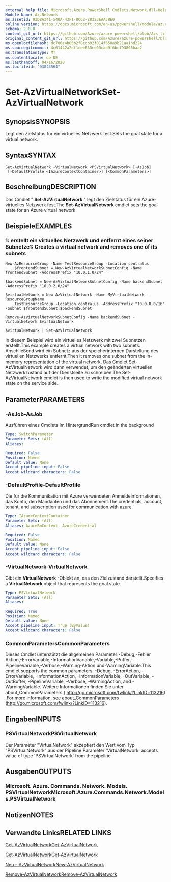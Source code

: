 ```yaml
---
external help file: Microsoft.Azure.PowerShell.Cmdlets.Network.dll-Help.xml
Module Name: Az.Network
ms.assetid: 93D8A341-540A-43F1-8C62-28323EAA58E0
online version: https://docs.microsoft.com/en-us/powershell/module/az.network/set-azvirtualnetwork
schema: 2.0.0
content_git_url: https://github.com/Azure/azure-powershell/blob/Azs-tzl/src/Network/Network/help/Set-AzVirtualNetwork.md
original_content_git_url: https://github.com/Azure/azure-powershell/blob/Azs-tzl/src/Network/Network/help/Set-AzVirtualNetwork.md
ms.openlocfilehash: dc780e4b05b2f0ccb92f014f658a9b21aa1bd224
ms.sourcegitcommit: 4c61442a2df1cee633ce93cad9f6bc793803baa2
ms.translationtype: MT
ms.contentlocale: de-DE
ms.lasthandoff: 04/16/2020
ms.locfileid: "93843564"
---
```

# <span data-ttu-id="783b9-101">Set-AzVirtualNetwork</span><span class="sxs-lookup"><span data-stu-id="783b9-101">Set-AzVirtualNetwork</span></span>

## <span data-ttu-id="783b9-102">Synopsis</span><span class="sxs-lookup"><span data-stu-id="783b9-102">SYNOPSIS</span></span>
<span data-ttu-id="783b9-103">Legt den Zielstatus für ein virtuelles Netzwerk fest.</span><span class="sxs-lookup"><span data-stu-id="783b9-103">Sets the goal state for a virtual network.</span></span>

## <span data-ttu-id="783b9-104">Syntax</span><span class="sxs-lookup"><span data-stu-id="783b9-104">SYNTAX</span></span>

```
Set-AzVirtualNetwork -VirtualNetwork <PSVirtualNetwork> [-AsJob]
 [-DefaultProfile <IAzureContextContainer>] [<CommonParameters>]
```

## <span data-ttu-id="783b9-105">Beschreibung</span><span class="sxs-lookup"><span data-stu-id="783b9-105">DESCRIPTION</span></span>
<span data-ttu-id="783b9-106">Das Cmdlet " **Set-AzVirtualNetwork** " legt den Zielstatus für ein Azure-virtuelles Netzwerk fest.</span><span class="sxs-lookup"><span data-stu-id="783b9-106">The **Set-AzVirtualNetwork** cmdlet sets the goal state for an Azure virtual network.</span></span>

## <span data-ttu-id="783b9-107">Beispiele</span><span class="sxs-lookup"><span data-stu-id="783b9-107">EXAMPLES</span></span>

### <span data-ttu-id="783b9-108">1: erstellt ein virtuelles Netzwerk und entfernt eines seiner Subnetze</span><span class="sxs-lookup"><span data-stu-id="783b9-108">1: Creates a virtual network and removes one of its subnets</span></span>
```
New-AzResourceGroup -Name TestResourceGroup -Location centralus
    $frontendSubnet = New-AzVirtualNetworkSubnetConfig -Name frontendSubnet -AddressPrefix "10.0.1.0/24"

$backendSubnet = New-AzVirtualNetworkSubnetConfig -Name backendSubnet -AddressPrefix "10.0.2.0/24"

$virtualNetwork = New-AzVirtualNetwork -Name MyVirtualNetwork -ResourceGroupName 
    TestResourceGroup -Location centralus -AddressPrefix "10.0.0.0/16" -Subnet $frontendSubnet,$backendSubnet

Remove-AzVirtualNetworkSubnetConfig -Name backendSubnet -VirtualNetwork $virtualNetwork

$virtualNetwork | Set-AzVirtualNetwork
```

<span data-ttu-id="783b9-109">In diesem Beispiel wird ein virtuelles Netzwerk mit zwei Subnetzen erstellt.</span><span class="sxs-lookup"><span data-stu-id="783b9-109">This example creates a virtual network with two subnets.</span></span> <span data-ttu-id="783b9-110">Anschließend wird ein Subnetz aus der speicherinternen Darstellung des virtuellen Netzwerks entfernt.</span><span class="sxs-lookup"><span data-stu-id="783b9-110">Then it removes one subnet from the in-memory representation of the virtual network.</span></span> <span data-ttu-id="783b9-111">Das Cmdlet Set-AzVirtualNetwork wird dann verwendet, um den geänderten virtuellen Netzwerkzustand auf der Dienstseite zu schreiben.</span><span class="sxs-lookup"><span data-stu-id="783b9-111">The Set-AzVirtualNetwork cmdlet is then used to write the modified virtual network state on the service side.</span></span>

## <span data-ttu-id="783b9-112">Parameter</span><span class="sxs-lookup"><span data-stu-id="783b9-112">PARAMETERS</span></span>

### <span data-ttu-id="783b9-113">-AsJob</span><span class="sxs-lookup"><span data-stu-id="783b9-113">-AsJob</span></span>
<span data-ttu-id="783b9-114">Ausführen eines Cmdlets im Hintergrund</span><span class="sxs-lookup"><span data-stu-id="783b9-114">Run cmdlet in the background</span></span>

```yaml
Type: SwitchParameter
Parameter Sets: (All)
Aliases: 

Required: False
Position: Named
Default value: None
Accept pipeline input: False
Accept wildcard characters: False
```

### <span data-ttu-id="783b9-115">-DefaultProfile</span><span class="sxs-lookup"><span data-stu-id="783b9-115">-DefaultProfile</span></span>
<span data-ttu-id="783b9-116">Die für die Kommunikation mit Azure verwendeten Anmeldeinformationen, das Konto, den Mandanten und das Abonnement.</span><span class="sxs-lookup"><span data-stu-id="783b9-116">The credentials, account, tenant, and subscription used for communication with azure.</span></span>

```yaml
Type: IAzureContextContainer
Parameter Sets: (All)
Aliases: AzureRmContext, AzureCredential

Required: False
Position: Named
Default value: None
Accept pipeline input: False
Accept wildcard characters: False
```

### <span data-ttu-id="783b9-117">-VirtualNetwork</span><span class="sxs-lookup"><span data-stu-id="783b9-117">-VirtualNetwork</span></span>
<span data-ttu-id="783b9-118">Gibt ein **VirtualNetwork** -Objekt an, das den Zielzustand darstellt.</span><span class="sxs-lookup"><span data-stu-id="783b9-118">Specifies a **VirtualNetwork** object that represents the goal state.</span></span>

```yaml
Type: PSVirtualNetwork
Parameter Sets: (All)
Aliases: 

Required: True
Position: Named
Default value: None
Accept pipeline input: True (ByValue)
Accept wildcard characters: False
```

### <span data-ttu-id="783b9-119">CommonParameters</span><span class="sxs-lookup"><span data-stu-id="783b9-119">CommonParameters</span></span>
<span data-ttu-id="783b9-120">Dieses Cmdlet unterstützt die allgemeinen Parameter:-Debug,-Fehler Aktion,-ErrorVariable,-InformationVariable,-Variable,-Puffer,-PipelineVariable,-Verbose,-Warning-Aktion und-WarningVariable.</span><span class="sxs-lookup"><span data-stu-id="783b9-120">This cmdlet supports the common parameters: -Debug, -ErrorAction, -ErrorVariable, -InformationAction, -InformationVariable, -OutVariable, -OutBuffer, -PipelineVariable, -Verbose, -WarningAction, and -WarningVariable.</span></span> <span data-ttu-id="783b9-121">Weitere Informationen finden Sie unter about_CommonParameters ( http://go.microsoft.com/fwlink/?LinkID=113216) .</span><span class="sxs-lookup"><span data-stu-id="783b9-121">For more information, see about_CommonParameters (http://go.microsoft.com/fwlink/?LinkID=113216).</span></span>

## <span data-ttu-id="783b9-122">Eingaben</span><span class="sxs-lookup"><span data-stu-id="783b9-122">INPUTS</span></span>

### <span data-ttu-id="783b9-123">PSVirtualNetwork</span><span class="sxs-lookup"><span data-stu-id="783b9-123">PSVirtualNetwork</span></span>
<span data-ttu-id="783b9-124">Der Parameter "VirtualNetwork" akzeptiert den Wert vom Typ "PSVirtualNetwork" aus der Pipeline.</span><span class="sxs-lookup"><span data-stu-id="783b9-124">Parameter 'VirtualNetwork' accepts value of type 'PSVirtualNetwork' from the pipeline</span></span>

## <span data-ttu-id="783b9-125">Ausgaben</span><span class="sxs-lookup"><span data-stu-id="783b9-125">OUTPUTS</span></span>

### <span data-ttu-id="783b9-126">Microsoft. Azure. Commands. Network. Models. PSVirtualNetwork</span><span class="sxs-lookup"><span data-stu-id="783b9-126">Microsoft.Azure.Commands.Network.Models.PSVirtualNetwork</span></span>

## <span data-ttu-id="783b9-127">Notizen</span><span class="sxs-lookup"><span data-stu-id="783b9-127">NOTES</span></span>

## <span data-ttu-id="783b9-128">Verwandte Links</span><span class="sxs-lookup"><span data-stu-id="783b9-128">RELATED LINKS</span></span>

[<span data-ttu-id="783b9-129">Get-AzVirtualNetwork</span><span class="sxs-lookup"><span data-stu-id="783b9-129">Get-AzVirtualNetwork</span></span>](./Get-AzVirtualNetwork.md)

[<span data-ttu-id="783b9-130">Get-AzVirtualNetwork</span><span class="sxs-lookup"><span data-stu-id="783b9-130">Get-AzVirtualNetwork</span></span>](./Get-AzVirtualNetwork.md)

[<span data-ttu-id="783b9-131">Neu – AzVirtualNetwork</span><span class="sxs-lookup"><span data-stu-id="783b9-131">New-AzVirtualNetwork</span></span>](./New-AzVirtualNetwork.md)

[<span data-ttu-id="783b9-132">Remove-AzVirtualNetwork</span><span class="sxs-lookup"><span data-stu-id="783b9-132">Remove-AzVirtualNetwork</span></span>](./Remove-AzVirtualNetwork.md)


